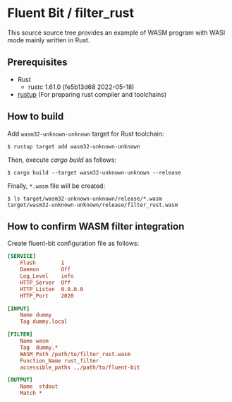 # Fluent Bit / filter_rust

This source source tree provides an example of WASM program with WASI mode mainly written in Rust.

## Prerequisites

* Rust
  * rustc 1.61.0 (fe5b13d68 2022-05-18)
* [rustup](https://rustup.rs/) (For preparing rust compiler and toolchains)

## How to build

Add `wasm32-unknown-unknown` target for Rust toolchain:

```console
$ rustup target add wasm32-unknown-unknown
```

Then, execute _cargo build_ as follows:

```console
$ cargo build --target wasm32-unknown-unknown --release
```

Finally, `*.wasm` file will be created:

```console
$ ls target/wasm32-unknown-unknown/release/*.wasm
target/wasm32-unknown-unknown/release/filter_rust.wasm
```

## How to confirm WASM filter integration

Create fluent-bit configuration file as follows:

```ini
[SERVICE]
    Flush        1
    Daemon       Off
    Log_Level    info
    HTTP_Server  Off
    HTTP_Listen  0.0.0.0
    HTTP_Port    2020

[INPUT]
    Name dummy
    Tag dummy.local

[FILTER]
    Name wasm
    Tag  dummy.*
    WASM_Path /path/to/filter_rust.wasm
    Function_Name rust_filter
    accessible_paths .,/path/to/fluent-bit

[OUTPUT]
    Name  stdout
    Match *
```
